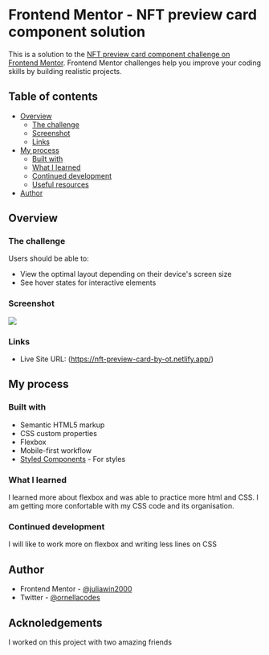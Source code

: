 # Frontend Mentor - NFT preview card component solution

This is a solution to the [NFT preview card component challenge on Frontend Mentor](https://www.frontendmentor.io/challenges/nft-preview-card-component-SbdUL_w0U). Frontend Mentor challenges help you improve your coding skills by building realistic projects. 

## Table of contents

- [Overview](#overview)
  - [The challenge](#the-challenge)
  - [Screenshot](#screenshot)
  - [Links](#links)
- [My process](#my-process)
  - [Built with](#built-with)
  - [What I learned](#what-i-learned)
  - [Continued development](#continued-development)
  - [Useful resources](#useful-resources)
- [Author](#author)



## Overview

### The challenge

Users should be able to:

- View the optimal layout depending on their device's screen size
- See hover states for interactive elements

### Screenshot

![](Web_capture_ornella-nft.netlify.app.jpeg)

### Links

- Live Site URL: (https://nft-preview-card-by-ot.netlify.app/)

## My process

### Built with

- Semantic HTML5 markup
- CSS custom properties
- Flexbox
- Mobile-first workflow
- [Styled Components](https://styled-components.com/) - For styles


### What I learned

I learned more about flexbox and was able to practice more html and CSS. I am getting more confortable with my CSS code and its organisation.


### Continued development

I will like to work more on flexbox and writing less lines on CSS


## Author

- Frontend Mentor - [@juliawin2000](https://www.frontendmentor.io/profile/juliawin2000)
- Twitter - [@ornellacodes](https://www.twitter.com/ornellacodes)


## Acknoledgements
I worked on this project with two amazing friends


